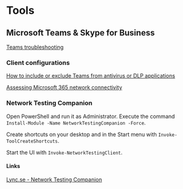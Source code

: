 # Tools

## Microsoft Teams & Skype for Business

[Teams troubleshooting](https://docs.microsoft.com/en-us/microsoftteams/troubleshoot/teams-welcome)

### Client configurations
[How to include or exclude Teams from antivirus or DLP applications](https://docs.microsoft.com/en-us/microsoftteams/troubleshoot/teams-administration/include-exclude-teams-from-antivirus-dlp)

[Assessing Microsoft 365 network connectivity](https://docs.microsoft.com/en-us/microsoft-365/enterprise/assessing-network-connectivity?view=o365-worldwide)

### Network Testing Companion
Open PowerShell and run it as Administrator. Execute the command `Install-Module -Name NetworkTestingCompanion -Force`.  

Create shortcuts on your desktop and in the Start menu with `Invoke-ToolCreateShortcuts`.  

Start the UI with `Invoke-NetworkTestingClient`.  

#### Links
[Lync.se - Network Testing Companion](https://www.lync.se/2019/09/network-testing-companion/)
